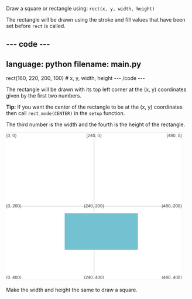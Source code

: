 Draw a square or rectangle using: `rect(x, y, width, height)`

The rectangle will be drawn using the stroke and fill values that have been set before `rect` is called.

--- code ---
---
language: python
filename: main.py
---
  rect(160, 220, 200, 100) # x, y, width, height --- /code ---

The rectangle will be drawn with its top left corner at the (x, y) coordinates given by the first two numbers.

**Tip:** If you want the center of the rectangle to be at the (x, y) coordinates then call `rect_mode(CENTER)` in the `setup` function.

The third number is the width and the fourth is the height of the rectangle.

![The output area showing a rectangle centred around x 160, y 220 with width 200 and height 100](images/example.png)

Make the width and height the same to draw a square.

